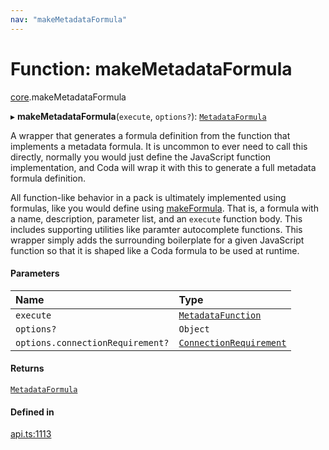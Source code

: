 ```yaml
---
nav: "makeMetadataFormula"
---
```

# Function: makeMetadataFormula

[core](../modules/core.md).makeMetadataFormula

▸ **makeMetadataFormula**(`execute`, `options?`): [`MetadataFormula`](../types/core.MetadataFormula.md)

A wrapper that generates a formula definition from the function that implements a metadata formula.
It is uncommon to ever need to call this directly, normally you would just define the JavaScript
function implementation, and Coda will wrap it with this to generate a full metadata formula
definition.

All function-like behavior in a pack is ultimately implemented using formulas, like you would
define using [makeFormula](core.makeFormula.md). That is, a formula with a name, description, parameter list,
and an `execute` function body. This includes supporting utilities like paramter autocomplete functions.
This wrapper simply adds the surrounding boilerplate for a given JavaScript function so that
it is shaped like a Coda formula to be used at runtime.

#### Parameters

| Name | Type |
| :------ | :------ |
| `execute` | [`MetadataFunction`](../types/core.MetadataFunction.md) |
| `options?` | `Object` |
| `options.connectionRequirement?` | [`ConnectionRequirement`](../enums/core.ConnectionRequirement.md) |

#### Returns

[`MetadataFormula`](../types/core.MetadataFormula.md)

#### Defined in

[api.ts:1113](https://github.com/coda/packs-sdk/blob/main/api.ts#L1113)
